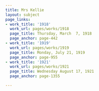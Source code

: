 ```yaml
---
title: Mrs Kellie
layout: subject
page_links:
- work_title: '1918'
  work_url: pages/works/1918
  page_title: Thursday, March  7, 1918
  page_anchor: page-442
- work_title: '1919'
  work_url: pages/works/1919
  page_title: Monday, July 21, 1919
  page_anchor: page-955
- work_title: '1921'
  work_url: pages/works/1921
  page_title: Wednesday August 17, 1921
  page_anchor: page-1355

---
```

